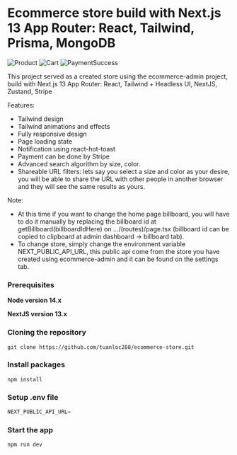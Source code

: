 # Ecommerce store build with Next.js 13 App Router: React, Tailwind, Prisma, MongoDB

![Product](https://res.cloudinary.com/dbiliw2ja/image/upload/v1694095465/shoe_jg1rbp.png)
![Cart](https://res.cloudinary.com/dbiliw2ja/image/upload/v1694095465/cart_moihhy.png)
![PaymentSuccess](https://res.cloudinary.com/dbiliw2ja/image/upload/v1694095464/payment_ebtzvw.png)

This project served as a created store using the ecommerce-admin project, build with Next.js 13 App Router: 
    React, Tailwind + Headless UI, NextJS, Zustand, Stripe

Features:

- Tailwind design
- Tailwind animations and effects
- Fully responsive design
- Page loading state
- Notification using react-hot-toast
- Payment can be done by Stripe
- Advanced search algorithm by size, color.
- Shareable URL filters: lets say you select a size and color as your desire, you will be able to share the URL with other people in another browser and they will see the same results as yours.

Note:

- At this time if you want to change the home page billboard, you will have to do it manually by replacing the billboard id at getBillboard(billboardIdHere) on .../(routes)/page.tsx (billboard id can be copied to clipboard at admin dashboard -> billboard tab).
- To change store, simply change the environment variable NEXT_PUBLIC_API_URL, this public api come from the store you have created using ecommerce-admin and it can be found on the settings tab.

### Prerequisites

**Node version 14.x**

**NextJS version 13.x**

### Cloning the repository

```shell
git clone https://github.com/tuanloc288/ecommerce-store.git
```

### Install packages

```shell
npm install
```

### Setup .env file

```js
NEXT_PUBLIC_API_URL=
```

### Start the app

```shell
npm run dev
```

